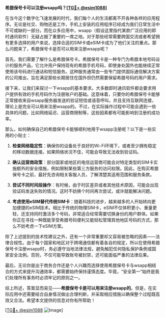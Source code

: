 **希腊保号卡可以注册wsapp吗？[[TG💪+ @esim1088](https://t.me/s/esim1088)]**

在当今这个数字化飞速发展的时代，我们每个人的生活都离不开各种各样的应用程序。无论是社交、购物还是工作，手机上安装的应用程序已经成为我们日常生活中不可或缺的一部分。而在众多应用中，wsapp（假设这里指代某款广泛应用的即时通讯软件）无疑占据了重要的一席之地。对于那些经常需要跨国交流或者希望拥有更多选择的用户来说，选择合适的SIM卡或eSIM卡成为了他们关注的重点。那么问题来了，希腊保号卡是否可以用来注册wsapp呢？

首先，我们需要了解什么是希腊保号卡。希腊保号卡是一种专门为希腊本地号码设计的服务产品，它允许用户保持现有的希腊手机号码，即使身处国外也能继续正常使用该号码进行通话和短信服务。这种服务通常由一些专门提供国际通信解决方案的公司推出，旨在满足那些长期居住在国外但仍然需要保留希腊号码的用户需求。

接下来，让我们来探讨一下wsapp的基本要求。大多数即时通讯软件都会要求用户提供有效的手机号码作为注册账户的基础。这意味着，只要你的希腊保号卡能够正常接收来自wsapp服务器发送的验证短信或语音呼叫，并且支持互联网连接，理论上是完全可以用来注册wsapp的。不过，在实际操作过程中可能会遇到一些具体的问题，比如网络延迟、运营商限制等，这些因素都有可能影响到注册的成功率。

那么，如何确保自己的希腊保号卡能够顺利地用于wsapp注册呢？以下是一些实用的小贴士：

1. **检查网络稳定性**：确保你的设备处于良好的Wi-Fi环境下，或者至少拥有稳定的移动数据连接。如果网络状况不佳，可能会导致无法收到验证码。
   
2. **确认运营商政策**：部分国家或地区的电信运营商可能会对特定类型的SIM卡实施额外的安全措施，例如限制某些第三方服务的访问权限。因此，在购买希腊保号卡之前，最好先咨询相关客服人员，了解清楚其适用范围和服务条款。

3. **尝试不同时间段操作**：有时候，由于时区差异或者其他技术原因，可能会出现验证码发送失败的情况。这时不妨换个时间再次尝试，或许就能解决问题。

4. **考虑使用eSIM替代传统SIM卡**：随着科技的进步，越来越多的人开始转向更加便捷的eSIM技术。相比于传统的物理SIM卡，eSIM不仅体积更小、重量更轻，还支持同时激活多个号码，非常适合经常需要切换身份的用户群体。如果你正在寻找一种既能享受希腊号码便利又能轻松管理其他地区号码的方式，那么不妨考虑一下eSIM方案。

除了上述提到的技术性建议之外，还有一个非常重要却又容易被忽略的因素——法律合规性。由于每个国家和地区对于跨境通信都有着各自的规定，所以在使用希腊保号卡注册wsapp时，务必遵守当地法律法规，避免触犯任何隐私保护条例或国家安全法例。否则，不仅可能导致账号被封禁，还可能面临严重的法律后果。

最后，无论你是出于商务合作还是个人兴趣而选择使用希腊保号卡与wsapp相结合的方式来提升沟通效率，都需要始终保持谨慎态度。毕竟，“安全第一”始终是我们处理所有事务时必须牢记的原则之一。

综上所述，答案显而易见——**希腊保号卡是可以用来注册wsapp的**。但是，在实际应用中还需要结合自身情况做出合理判断，并采取相应措施以确保整个过程既高效又合法。希望本文提供的信息对你有所帮助！

[[TG💪+ @esim1088](https://t.me/s/esim1088) ![Image](https://i.postimg.cc/4NQfJmqS/Snipaste-2025-05-13-00-14-12.png)]